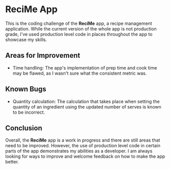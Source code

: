 # ReciMe App

This is the coding challenge of the **ReciMe** app, a recipe management application. While the current version of the whole app is not production grade, I've used production level code in places throughout the app to showcase my skills.

## Areas for Improvement

-   Time handling: The app's implementation of prep time and cook time may be flawed, as I wasn't sure what the consistent metric was.

## Known Bugs

-   Quantity calculation: The calculation that takes place when setting the quantity of an ingredient using the updated number of serves is known to be incorrect.

## Conclusion

Overall, the **ReciMe** app is a work in progress and there are still areas that need to be improved. However, the use of production level code in certain parts of the app demonstrates my abilities as a developer. I am always looking for ways to improve and welcome feedback on how to make the app better.
